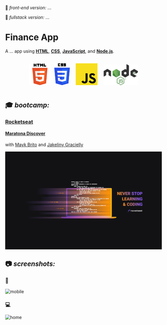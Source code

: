 :link: _front-end version:_ ...

:link: _fullstack version:_ ...

# Finance App

A ... app using **[HTML](https://whatwg.org/)**, **[CSS](https://www.w3.org/Style/CSS/)**, **[JavaScript](https://developer.mozilla.org/en-US/docs/Web/JavaScript)**, and **[Node.js](https://nodejs.org/)**.  

<br>

<div align="center">
<img src="./readme/logos/HTML5.png" width="69">
&nbsp;
<img src="./readme/logos/CSS3.png" width="50">
&nbsp;
&nbsp;
<img src="./readme/logos/JS.png" width="70">
&nbsp;
&nbsp;
<img src="./readme/logos/node.png" width="110">
</div>

<br>

## :mortar_board: **_bootcamp:_**  

### [Rocketseat](https://rocketseat.com.br/)

#### [Maratona Discover](https://maratonadiscover.rocketseat.com.br/)

with [Mayk Brito](https://github.com/maykbrito) and [Jakeliny Gracielly](https://github.com/jakeliny)  

![MaratonaDiscover2021](./readme/logos/logo_rocketseat_maratona_discover.png)
<br>

## :camera: **_screenshots:_**  

### :iphone:  

![mobile](./readme/screenshots/...)  

### :computer:  

![home](./readme/screenshots/...)  